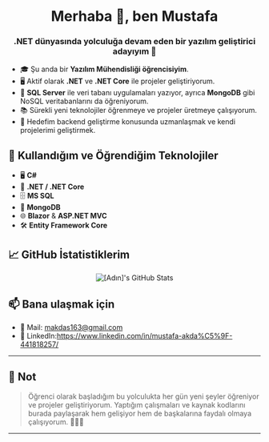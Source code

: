 <h1 align="center">Merhaba 👋, ben Mustafa</h1>
<h3 align="center">.NET dünyasında yolculuğa devam eden bir yazılım geliştirici adayıyım 🚀</h3>

- 🎓 Şu anda bir **Yazılım Mühendisliği öğrencisiyim**.
- 🖥️ Aktif olarak **.NET** ve **.NET Core** ile projeler geliştiriyorum.
- 💾 **SQL Server** ile veri tabanı uygulamaları yazıyor, ayrıca **MongoDB** gibi NoSQL veritabanlarını da öğreniyorum.
- 📚 Sürekli yeni teknolojiler öğrenmeye ve projeler üretmeye çalışıyorum.
- 🎯 Hedefim backend geliştirme konusunda uzmanlaşmak ve kendi projelerimi geliştirmek.

## 🚀 Kullandığım ve Öğrendiğim Teknolojiler

- 🖥️ **C#**
- 🔧 **.NET / .NET Core**
- 🗄️ **MS SQL**
- 🌿 **MongoDB**
- 🌐 **Blazor** & **ASP.NET MVC**
- 🛠️ **Entity Framework Core**

## 📈 GitHub İstatistiklerim

<p align="center">
  <img src="https://github-readme-stats.vercel.app/api?username=[GitHubKullanıcıAdın]&show_icons=true&theme=radical" alt="[Adın]'s GitHub Stats" />
</p>

## 📫 Bana ulaşmak için

- 📧 Mail: makdas163@gmail.com
- 💼 LinkedIn:https://www.linkedin.com/in/mustafa-akda%C5%9F-441818257/

---

## 📌 Not

> Öğrenci olarak başladığım bu yolculukta her gün yeni şeyler öğreniyor ve projeler geliştiriyorum. Yaptığım çalışmaları ve kaynak kodlarını burada paylaşarak hem gelişiyor hem de başkalarına faydalı olmaya çalışıyorum. 👨‍💻✨

---


